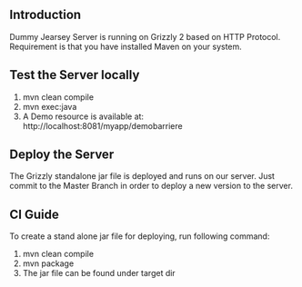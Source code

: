 ## Introduction
Dummy Jearsey Server is running on Grizzly 2 based on HTTP Protocol.
Requirement is that you have installed Maven on your system.

## Test the Server locally

1) mvn clean compile
2) mvn exec:java
3) A Demo resource is available at: http://localhost:8081/myapp/demobarriere


## Deploy the Server 
The Grizzly standalone jar file is deployed and runs on our server. 
Just commit to the Master Branch in order to deploy a new version to the server.

## CI Guide
To create a stand alone jar file for deploying, run following command:
1) mvn clean compile
2) mvn package
3) The jar file can be found under target dir



